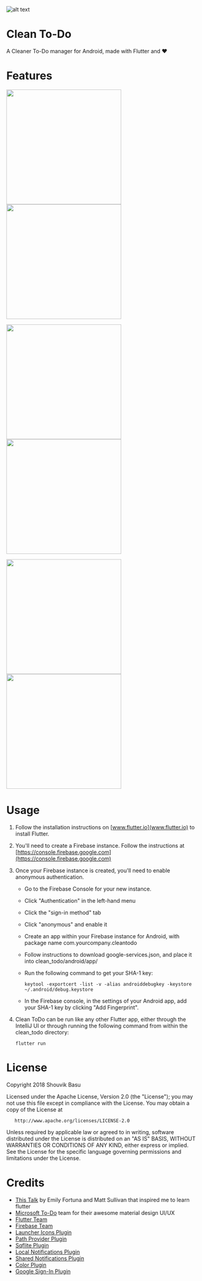 


![alt text](https://github.com/babanomania/CleanToDO/raw/master/images/logo.png?raw=true "Clean To-Do")
# Clean To-Do

A Cleaner To-Do manager for Android, made with Flutter and ❤️

# Features

<img src="https://github.com/babanomania/CleanToDO/raw/master/images/graphics/mockup_myday.png?raw=true" width="300"/><img src="https://github.com/babanomania/CleanToDO/raw/master/images/graphics/mockup_listview.png?raw=true" width="300"/>
 
<img src="https://github.com/babanomania/CleanToDO/raw/master/images/graphics/mockup_lists.png?raw=true" width="300"/><img src="https://github.com/babanomania/CleanToDO/raw/master/images/graphics/mockup_quickadd.png?raw=true" width="300"/>

<img src="https://github.com/babanomania/CleanToDO/raw/master/images/graphics/mockup_reminders.png?raw=true" width="300"/><img src="https://github.com/babanomania/CleanToDO/raw/master/images/graphics/mockup_colors.png?raw=true" width="300"/>

# Usage

1. Follow the installation instructions on [www.flutter.io](www.flutter.io) to install Flutter.
2. You'll need to create a Firebase instance. Follow the instructions at [https://console.firebase.google.com](https://console.firebase.google.com)
3. Once your Firebase instance is created, you'll need to enable anonymous authentication.
    * Go to the Firebase Console for your new instance.
    * Click "Authentication" in the left-hand menu
    * Click the "sign-in method" tab
    * Click "anonymous" and enable it
    * Create an app within your Firebase instance for Android, with package name com.yourcompany.cleantodo
    * Follow instructions to download google-services.json, and place it into clean_todo/android/app/
    * Run the following command to get your SHA-1 key:
    
       ```
       keytool -exportcert -list -v -alias androiddebugkey -keystore ~/.android/debug.keystore
       ```
    * In the Firebase console, in the settings of your Android app, add your SHA-1 key by clicking "Add Fingerprint".

4. Clean ToDo can be run like any other Flutter app, either through the IntelliJ UI or through running the following command from within the clean_todo directory:

       flutter run

# License

Copyright 2018 Shouvik Basu

   Licensed under the Apache License, Version 2.0 (the "License");
   you may not use this file except in compliance with the License.
   You may obtain a copy of the License at

       http://www.apache.org/licenses/LICENSE-2.0

   Unless required by applicable law or agreed to in writing, software
   distributed under the License is distributed on an "AS IS" BASIS,
   WITHOUT WARRANTIES OR CONDITIONS OF ANY KIND, either express or implied.
   See the License for the specific language governing permissions and
limitations under the License.

# Credits

* [This Talk](https://www.youtube.com/watch?v=iflV0D0d1zQ) by Emily Fortuna and Matt Sullivan that inspired me to learn flutter
* [Microsoft To-Do](https://todo.microsoft.com/en-us) team for their awesome material design UI/UX
* [Flutter Team](https://github.com/flutter/)
* [Firebase Team](https://firebase.google.com/docs/auth/)
* [Launcher Icons Plugin](https://github.com/franzsilva/flutter_launcher_icons)
* [Path Provider Plugin](https://github.com/flutter/plugins/tree/master/packages/path_provider)
* [Sqflite Plugin](https://github.com/tekartik/sqflite)
* [Local Notifications Plugin](https://github.com/MaikuB/flutter_local_notifications)
* [Shared Notifications Plugin](https://github.com/flutter/plugins/tree/master/packages/shared_preferences)
* [Color Plugin](http://github.com/MichaelFenwick/Color)
* [Google Sign-In Plugin](https://github.com/flutter/plugins/tree/master/packages/google_sign_in)


